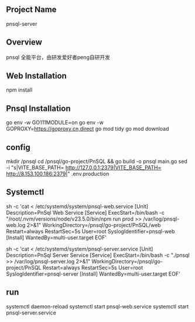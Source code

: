 ## Project Name
pnsql-server

## Overview
pnsql 全能平台，由研发爱好者peng自研开发

## Web Installation
npm install

## Pnsql Installation
go env -w GO111MODULE=on
go env -w GOPROXY=https://goproxy.cn,direct
go mod tidy
go mod download

## config
mkdir /pnsql
cd /pnsql/go-project/PnSQL && go build -o pnsql main.go
sed -i "s|VITE_BASE_PATH= http://127.0.0.1:2379|VITE_BASE_PATH= http://8.153.100.186:2379|" .env.production

## Systemctl
sh -c 'cat <<EOF > /etc/systemd/system/pnsql-web.service
[Unit]
Description=PnSql Web Service
[Service]
ExecStart=/bin/bash -c "/root/.nvm/versions/node/v23.5.0/bin/npm run prod >> /var/log/pnsql-web.log 2>&1"
WorkingDirectory=/pnsql/go-project/PnSQL/web
Restart=always
RestartSec=5s
User=root
SyslogIdentifier=pnsql-web
[Install]
WantedBy=multi-user.target
EOF'

sh -c 'cat <<EOF > /etc/systemd/system/pnsql-server.service
[Unit]
Description=PnSql Server Service
[Service]
ExecStart=/bin/bash -c "./pnsql >> /var/log/pnsql-server.log 2>&1"
WorkingDirectory=/pnsql/go-project/PnSQL
Restart=always
RestartSec=5s
User=root
SyslogIdentifier=pnsql-server
[Install]
WantedBy=multi-user.target
EOF'

## run
systemctl daemon-reload
systemctl start pnsql-web.service
systemctl start pnsql-server.service
